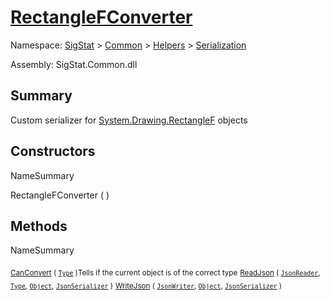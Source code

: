 # [RectangleFConverter](./RectangleFConverter.md)

Namespace: [SigStat]() > [Common](./../../README.md) > [Helpers](./../README.md) > [Serialization](./README.md)

Assembly: SigStat.Common.dll

## Summary
Custom serializer for [System.Drawing.RectangleF](https://docs.microsoft.com/en-us/dotnet/api/System.Drawing.RectangleF) objects

## Constructors

NameSummary

RectangleFConverter (  )<sub></sub>


## Methods

NameSummary

<sub>[CanConvert](./Methods/RectangleFConverter-100664058.md) ( [`Type`](https://docs.microsoft.com/en-us/dotnet/api/System.Type) )</sub><sub>Tells if the current object is of the correct type</sub>
<sub>[ReadJson](./Methods/RectangleFConverter-100664059.md) ( [`JsonReader`](./RectangleFConverter.md), [`Type`](https://docs.microsoft.com/en-us/dotnet/api/System.Type), [`Object`](https://docs.microsoft.com/en-us/dotnet/api/System.Object), [`JsonSerializer`](./RectangleFConverter.md) )</sub><sub></sub>
<sub>[WriteJson](./Methods/RectangleFConverter-100664060.md) ( [`JsonWriter`](./RectangleFConverter.md), [`Object`](https://docs.microsoft.com/en-us/dotnet/api/System.Object), [`JsonSerializer`](./RectangleFConverter.md) )</sub><sub></sub>


